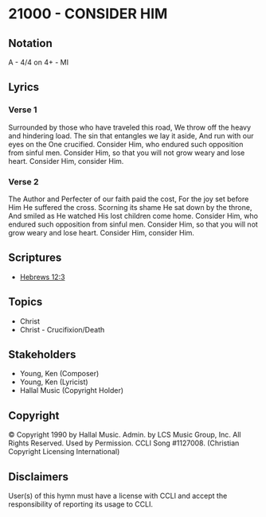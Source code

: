 # 21000 - CONSIDER HIM

## Notation

A - 4/4 on 4+ - MI

## Lyrics

### Verse 1

Surrounded by those who have traveled this road, We throw off the heavy and hindering load. The sin that entangles we lay it aside, And run with our eyes on the One crucified. Consider Him, who endured such opposition from sinful men. Consider Him, so that you will not grow weary and lose heart. Consider Him, consider Him.

### Verse 2

The Author and Perfecter of our faith paid the cost, For the joy set before Him He suffered the cross. Scorning its shame He sat down by the throne, And smiled as He watched His lost children come home. Consider Him, who endured such opposition from sinful men. Consider Him, so that you will not grow weary and lose heart. Consider Him, consider Him.


## Scriptures

- [Hebrews 12:3](https://www.biblegateway.com/passage/?search=Hebrews%2012%3A3)

## Topics

- Christ
- Christ - Crucifixion/Death

## Stakeholders

- Young, Ken (Composer)
- Young, Ken (Lyricist)
- Hallal Music (Copyright Holder)

## Copyright

© Copyright 1990 by Hallal Music. Admin. by LCS Music Group, Inc. All Rights Reserved. Used by Permission. CCLI Song #1127008.
(Christian Copyright Licensing International)

## Disclaimers

User(s) of this hymn must have a license with CCLI and accept the responsibility of reporting its usage to CCLI.

